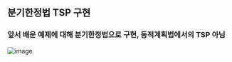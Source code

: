 ## 분기한정법 TSP 구현
### 앞서 배운 예제에 대해 분기한정법으로 구현, 동적계획법에서의 TSP 아님

![image](https://github.com/sonlucy/codingtest_study/assets/86239847/f13491a4-6b4c-4020-83d9-8633973cddde)

